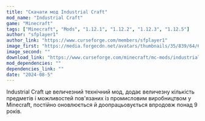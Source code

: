```yaml
---
title: "Скачати мод Industrial Craft"
mod_name: "Industrial Craft"
game: "Minecraft"
tags: ["Minecraft", "Mods", "1.12.1", "1.12.2", "1.12.3", "1.12.5"]
author: "sfplayer1"
author_link: "https://www.curseforge.com/members/sfplayer1"
image_first: "https://media.forgecdn.net/avatars/thumbnails/35/839/64/64/635930304832975926.png"
image_second: ""
download_link: "https://www.curseforge.com/minecraft/mc-mods/industrial-craft/files/all?page=1&amp;pageSize=20"
mod_dependencies: ""
dependencies_link: ""
date: "2024-08-5"
---
```


Industrial Craft це величезний технічний мод, додає величезну кількість предметів і можливостей пов'язаних із промисловим виробництвом у Minecraft, постійно оновлюється й доопрацьовується впродовж понад 9 років.